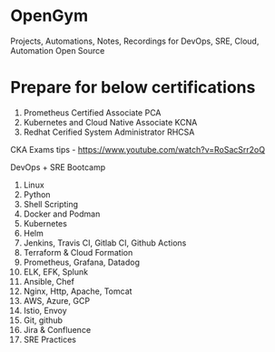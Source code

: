 # OpenGym
Projects, Automations, Notes, Recordings for DevOps, SRE, Cloud, Automation
Open Source

# Prepare for below certifications 
1. Prometheus Certified Associate PCA
2. Kubernetes and Cloud Native Associate KCNA
3. Redhat Cerified System Administrator RHCSA


CKA Exams tips - https://www.youtube.com/watch?v=RoSacSrr2oQ

DevOps + SRE Bootcamp
1. Linux
2. Python
3. Shell Scripting
4. Docker and Podman
5. Kubernetes 
6. Helm
7. Jenkins, Travis CI, Gitlab CI, Github Actions
8. Terraform & Cloud Formation
9. Prometheus, Grafana, Datadog
10. ELK, EFK, Splunk
11. Ansible, Chef
12. Nginx, Http, Apache, Tomcat
13. AWS, Azure, GCP
14. Istio, Envoy
15. Git, github
16. Jira & Confluence
17. SRE Practices
